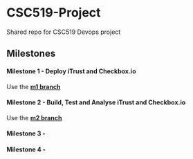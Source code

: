 # CSC519-Project
Shared repo for CSC519 Devops project

## Milestones
#### Milestone 1 - Deploy iTrust and Checkbox.io
Use the [**m1 branch**](https://github.ncsu.edu/dmolugu/CSC519-Project/tree/m1)

#### Milestone 2 - Build, Test and Analyse iTrust and Checkbox.io
Use the [**m2 branch**](https://github.ncsu.edu/dmolugu/CSC519-Project/tree/m2)

#### Milestone 3 - 

#### Milestone 4 - 
